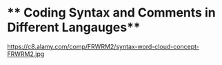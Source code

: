 # ** Coding Syntax and Comments in Different Langauges**

https://c8.alamy.com/comp/FRWRM2/syntax-word-cloud-concept-FRWRM2.jpg
